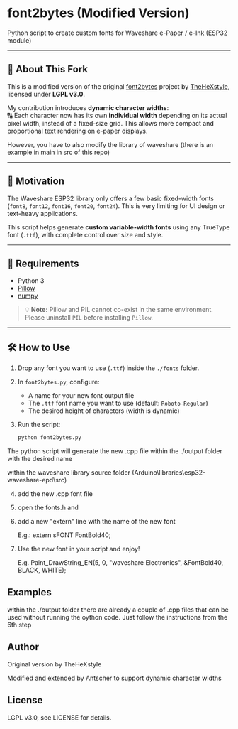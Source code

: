 # font2bytes (Modified Version)

Python script to create custom fonts for Waveshare e-Paper / e-Ink (ESP32 module)

---

## 📌 About This Fork

This is a modified version of the original [font2bytes](https://github.com/TheHeXstyle/font2bytes) project by [TheHeXstyle](https://github.com/TheHeXstyle), licensed under **LGPL v3.0**.

My contribution introduces **dynamic character widths**:  
🔠 Each character now has its own **individual width** depending on its actual pixel width, instead of a fixed-size grid. This allows more compact and proportional text rendering on e-paper displays.

However, you have to also modify the library of waveshare (there is an example in main in src of this repo)

---

## 🎯 Motivation

The Waveshare ESP32 library only offers a few basic fixed-width fonts (`font8`, `font12`, `font16`, `font20`, `font24`). This is very limiting for UI design or text-heavy applications.

This script helps generate **custom variable-width fonts** using any TrueType font (`.ttf`), with complete control over size and style.

---

## 🧰 Requirements

- Python 3
- [Pillow](https://pillow.readthedocs.io/en/stable/index.html)
- [numpy](https://numpy.org/install/)

> 💡 **Note:** Pillow and PIL cannot co-exist in the same environment. Please uninstall `PIL` before installing `Pillow`.

---

## 🛠️ How to Use

1. Drop any font you want to use (`.ttf`) inside the `./fonts` folder.

2. In `font2bytes.py`, configure:
   - A name for your new font output file
   - The `.ttf` font name you want to use (default: `Roboto-Regular`)
   - The desired height of characters (width is dynamic)

3. Run the script:

   ```bash
   python font2bytes.py

The python script will generate the new .cpp file within the ./output folder with the desired name

within the waveshare library source folder (Arduino\libraries\esp32-waveshare-epd\src)

4. add the new .cpp font file

5. open the fonts.h and

6. add a new "extern" line with the name of the new font

    E.g.: extern sFONT FontBold40;

7. Use the new font in your script and enjoy!

    E.g. Paint_DrawString_EN(5, 0, "waveshare Electronics", &FontBold40, BLACK, WHITE);


Examples
-------------------
within the ./output folder there are already a couple of .cpp files that can be used without running the oython code.
Just follow the instructions from the 6th step


Author
-------------------
Original version by TheHeXstyle

Modified and extended by Antscher to support dynamic character widths


License
-------------------
LGPL v3.0, see LICENSE for details.
